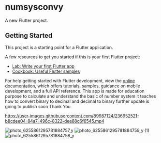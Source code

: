 # numsysconvy

A new Flutter project.

## Getting Started

This project is a starting point for a Flutter application.

A few resources to get you started if this is your first Flutter project:

- [Lab: Write your first Flutter app](https://docs.flutter.dev/get-started/codelab)
- [Cookbook: Useful Flutter samples](https://docs.flutter.dev/cookbook)

For help getting started with Flutter development, view the
[online documentation](https://docs.flutter.dev/), which offers tutorials,
samples, guidance on mobile development, and a full API reference.
This app is made  for education purpose to calculate and understand the basic of number system 
it teaches how to convert binary to decimal and decimal to binary further update is going to 
publish soon 
Thank You

https://user-images.githubusercontent.com/89987124/236952521-b8cdee04-84a7-496c-8322-dee88c6f6545.mp4

![photo_6255861295781884757_y](https://user-images.githubusercontent.com/89987124/236952647-c7ffe38e-214e-4557-9923-40a0bcb15ca3.jpg)
![photo_6255861295781884759_y (1)](https://user-images.githubusercontent.com/89987124/236952652-4f676072-da02-42b8-969b-8155dcbcf5ea.jpg)
![photo_6255861295781884758_y](https://user-images.githubusercontent.com/89987124/236952654-9dade33f-ce34-414e-b8e3-41cd251f4c7a.jpg)

